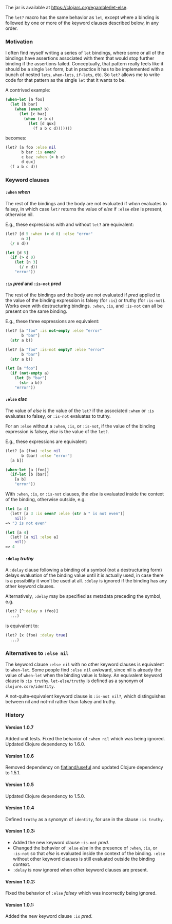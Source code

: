 The jar is available at https://clojars.org/egamble/let-else.

The `let?` macro has the same behavior as `let`, except where a binding is followed by one or more of the keyword clauses described below, in any order.

### Motivation

I often find myself writing a series of `let` bindings,
where some or all of the bindings have assertions associated with them that
would stop further binding if the assertions failed. Conceptually, that pattern
really feels like it should be a single `let` form, but in practice it
has to be implemented with a bunch of nested `lets`, `when-lets`, `if-lets`,
etc. So `let?` allows me to write code for that pattern as the single
`let` that it wants to be.

A contrived example:

```clojure
(when-let [a foo]
  (let [b bar]
    (when (even? b)
      (let [c baz]
        (when (> b c)
          (let [d qux]
            (f a b c d)))))))
```

becomes:

```clojure
(let? [a foo :else nil
       b bar :is even?
       c baz :when (> b c)
       d qux]
  (f a b c d))
```

### Keyword clauses

#### `:when` _when_

The rest of the bindings and the body are not evaluated if _when_ evaluates to falsey,
in which case `let?` returns the value of _else_ if `:else` _else_ is present, otherwise nil.

E.g., these expressions with and without `let?` are equivalent:

```clojure
(let? [d 5 :when (> d 0) :else "error"
       n 3]
  (/ n d))

(let [d 5]
  (if (> d 0)
    (let [n 3]
      (/ n d))
    "error"))
```

#### `:is` _pred_ and `:is-not` _pred_

The rest of the bindings and the body are not evaluated if _pred_ applied to the value
of the binding expression is falsey (for `:is`) or truthy (for `:is-not`). Works even with
destructuring bindings. `:when`, `:is`, and `:is-not` can all be present on the same binding.

E.g., these three expressions are equivalent:

```clojure
(let? [a "foo" :is not-empty :else "error"
       b "bar"]
  (str a b))

(let? [a "foo" :is-not empty? :else "error"
       b "bar"]
  (str a b))

(let [a "foo"]
  (if (not-empty a)
    (let [b "bar"]
      (str a b))
    "error"))
```

#### `:else` _else_

The value of _else_ is the value of the `let?` if the associated `:when` or `:is` evaluates
to falsey, or `:is-not` evaluates to truthy.

For an `:else` without a `:when`, `:is`, or `:is-not`, if the value of the binding expression
is falsey, _else_ is the value of the `let?`.

E.g., these expressions are equivalent:

```clojure
(let? [a (foo) :else nil
       b (bar) :else "error"]
  [a b])

(when-let [a (foo)]
  (if-let [b (bar)]
    [a b]
    "error"))
```

With `:when`, `:is`, or `:is-not` clauses, the _else_ is evaluated inside the context of
the binding, otherwise outside, e.g.

```clojure
(let [a 4]
  (let? [a 3 :is even? :else (str a " is not even")]
    nil))
=> "3 is not even"

(let [a 4]
  (let? [a nil :else a]
    nil))
=> 4
```

#### `:delay` _truthy_

A `:delay` clause following a binding of a symbol (not a destructuring form) delays
evaluation of the binding value until it is actually used, in case there is a possibility
it won't be used at all. `:delay` is ignored if the binding has any other keyword clauses.

Alternatively, `:delay` may be specified as metadata preceding the symbol, e.g.

```clojure
(let? [^:delay x (foo)]
  ...)
```

is equivalent to:

```clojure
(let? [x (foo) :delay true]
  ...)
```

### Alternatives to `:else nil`

The keyword clause `:else nil` with no other keyword clauses is equivalent to `when-let`.
Some people find `:else nil` awkward, since nil is already the value of `when-let` when
the binding value is falsey. An equivalent keyword clause is `:is truthy`.
`let-else/truthy` is defined as a synonym of `clojure.core/identity`.

A not-quite-equivalent keyword clause is `:is-not nil?`, which distinguishes between nil
and not-nil rather than falsey and truthy.

### History

#### Version 1.0.7

Added unit tests. Fixed the behavior of `:when nil` which was being ignored. Updated Clojure dependency to 1.6.0.

#### Version 1.0.6

Removed dependency on [flatland/useful](https://github.com/flatland/useful) and updated Clojure dependency to 1.5.1.

#### Version 1.0.5

Updated Clojure dependency to 1.5.0.

#### Version 1.0.4

Defined `truthy` as a synonym of `identity`, for use in the clause `:is truthy`.

#### Version 1.0.3:

* Added the new keyword clause `:is-not` _pred_.
* Changed the behavior of `:else` _else_ in the presence of `:when`, `:is`, or `:is-not` so that _else_ is evaluated inside the context of the binding. `:else` without other keyword clauses is still evaluated outside the binding context.
* `:delay` is now ignored when other keyword clauses are present.

#### Version 1.0.2:

Fixed the behavior of `:else` _falsey_ which was incorrectly being ignored.

#### Version 1.0.1:

Added the new keyword clause `:is` _pred_.
